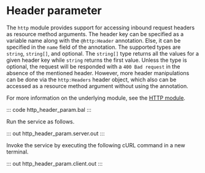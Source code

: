 # Header parameter

The `http` module provides support for accessing inbound request headers as resource method arguments.
The header key can be specified as a variable name along with the `@http:Header` annotation. Else, it can be specified
in the `name` field of the annotation. The supported types are `string`, `string[]`, and optional.
The `string[]` type returns all the values for a given header key while `string` returns the first value. Unless the
type is optional, the request will be responded with a `400 Bad request` in the absence of the mentioned header.
However, more header manipulations can be done via the `http:Headers` header object, which also can be accessed as
a resource method argument without using the annotation.

For more information on the underlying module, see the [HTTP module](https://docs.central.ballerina.io/ballerina/http/latest/).

::: code http_header_param.bal :::

Run the service as follows.

::: out http_header_param.server.out :::

Invoke the service by executing the following cURL command in a new terminal.

::: out http_header_param.client.out :::
